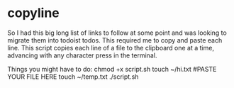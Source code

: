 # copyline

So I had this big long list of links to follow at some point and was looking to migrate them into todoist todos. This required me to copy and paste each line. This script copies each line of a file to the clipboard one at a time, advancing with any character press in the terminal. 


Things you might have to do:
chmod +x script.sh
touch ~/hi.txt #PASTE YOUR FILE HERE
touch ~/temp.txt
./script.sh
